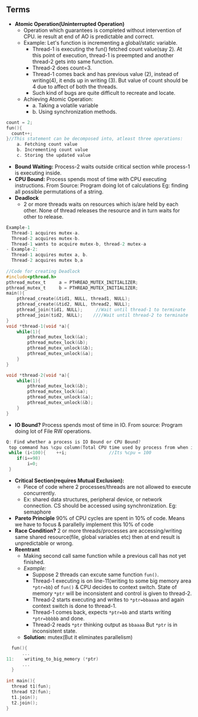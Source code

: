 ## Terms
- **Atomic Operation(Uninterrupted Operation)**
  - Operation which guarantees is completed without intervention of CPU. ie result at end of AO is predictable and correct.
  - Example: Let's function is incrementing a global/static variable.
    - Thread-1 is executing the fun() fetched count value(say 2). At this point of execution, thread-1 is preempted and another thread-2 gets into same function.
    - Thread-2 does count=3.
    - Thread-1 comes back and has previous value (2), instead of writing(4), it ends up in writing (3). But value of count should be 4 due to affect of both the threads.
    - Such kind of bugs are quite difficult to recreate and locate.
  - Achieving Atomic Operation:    
    - a. Taking a volatile variable     
    - b. Using synchronization methods.
```c
count = 2;
fun(){
  count++;    
}//This statement can be decomposed into, atleast three operations:    
    a. Fetching count value    
    b. Incrementing count value    
    c. Storing the updated value
```
- **Bound Waiting:** Process-2 waits outside critical section while process-1 is executing inside.
- **CPU Bound:** Process spends most of time with CPU executing instructions. From Source: Program doing lot of calculations Eg: finding all possible permutations of a string.
- **Deadlock**
  - 2 or more threads waits on resources which is/are held by each other. None of thread releases the resource and in turn waits for other to release. 
```c
Example-1
  Thread-1 acquires mutex-a. 
  Thread-2 acquires mutex-b. 
  Thread-1 wants to acquire mutex-b, thread-2 mutex-a
- Example-2:    
  Thread-1 acquires mutex a, b.    
  Thread-2 acquires mutex b,a
  
//Code for creating Deadlock
#include<pthread.h>
pthread_mutex_t     a = PTHREAD_MUTEX_INITIALIZER;
pthread_mutex_t     b = PTHREAD_MUTEX_INITIALIZER;
main(){
    pthread_create(&tid1, NULL, thread1, NULL);
    pthread_create(&tid2, NULL, thread2, NULL);
    pthread_join(tid1, NULL);     //Wait until thread-1 to terminate
    pthread_join(tid2, NULL);    ////Wait until thread-2 to terminate
}
void *thread-1(void *a){
    while(1){
        pthread_mutex_lock(&a); 
        pthread_mutex_lock(&b);
        pthread_mutex_unlock(&b);
        pthread_mutex_unlock(&a);
    }
}

void *thread-2(void *a){
    while(1){
        pthread_mutex_lock(&b); 
        pthread_mutex_lock(&a);
        pthread_mutex_unlock(&a);
        pthread_mutex_unlock(&b);
    }
}
```
- **IO Bound?** Process spends most of time in IO. From source: Program doing lot of File RW operations.
```c
Q: Find whether a process is IO Bound or CPU Bound?
 top command has %cpu column(Total CPU time used by process from when its started). CPU bound will have high %cpu.
 while (i<100){    ++i;                //Its %cpu = 100
    if(i==98)
        i=0;
 }
 ```
- **Critical Section(requires Mutual Exclusion):** 
  - Piece of code where 2 processes/threads are not allowed to execute concurrently. 
  - Ex: shared data structures, peripheral device, or network connection. CS should be accessed using synchronization. Eg: semaphore
- **Pareto Principle** 90% of CPU cycles are spent in 10% of code. Means we have to focus & parallelly implement this 10% of code
- **Race Condition?** 2 or more threads/processes are accessing/writing same shared resource(file, global variables etc) then at end result is unpredictable or wrong.
- **Reentrant**
  - Making second call same function while a previous call has not yet finished.
  - *Example:*
    - Suppose 2 threads can excute same function `fun()`.
    - Thread-1 executing is on line-11(writing to some big memory area `*ptr=bb`) of `fun()` & CPU decides to context switch. State of memory `*ptr` will be inconsistent and control is given to thread-2.
    - Thread-2 starts executing and writes to `*ptr=bbaaaa` and again context switch is done to thread-1.
    - Thread-1 comes back, expects `*ptr=bb` and starts writing `*ptr=bbbbb` and done.
    - Thread-2 reads `*ptr` thinking output as `bbaaaa` But `*ptr` is in inconsistent state.
  - **Solution:** mutex(But it eliminates parallelism)
```c
  fun(){            
      ...
11:    writing_to_big_memory (*ptr)
      ...
  }
  
int main(){  
  thread t1(fun);
  thread t2(fun);
  t1.join();
  t2.join();
}  
```
